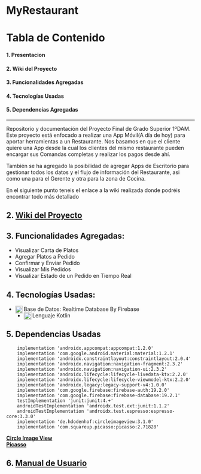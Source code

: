 # MyRestaurant

# Tabla de Contenido
#### 1. Presentacion
#### 2. Wiki del Proyecto
#### 3. Funcionalidades Agregadas
#### 4. Tecnologías Usadas
#### 5. Dependencias Agregadas

<hr/>

Repositorio y documentación del Proyecto Final de Grado Superior 1ºDAM. Este proyecto está enfocado a realizar una App Móvil(A día de hoy) para aportar herramientas a un Restaurante. Nos basamos en que el cliente quiere una App desde la cual los clientes del mismo restaurante pueden encargar sus Comandas completas y realizar los pagos desde ahí.

También se ha agregado la posibilidad de agregar Apps de Escritorio para gestionar todos los datos y el flujo de información del Restaurante, asi como una para el Gerente y otra para la zona de Cocina.

En el siguiente punto teneis el enlace a la wiki realizada donde podréis encontrar todo más detallado

## 2. [Wiki del Proyecto](https://github.com/Vintaje/MyRestaurant/wiki)

## 3. Funcionalidades Agregadas:

- Visualizar Carta de Platos
- Agregar Platos a Pedido
- Confirmar y Enviar Pedido
- Visualizar Mis Pedidos
- Visualizar Estado de un Pedido en Tiempo Real


## 4. Tecnologías Usadas:

- Base de Datos: Realtime Database By Firebase <img align="left" alt="Firebase" width="20px" src="https://www.gstatic.com/devrel-devsite/prod/veaa02889f0c07424beaa31d9bac1e874b6464e7ed7987fde4c94a59ace9487fa/firebase/images/touchicon-180.png" />
- Lenguaje Kotlin <img align="left" alt="Kotlin" width="20px" src="https://upload.wikimedia.org/wikipedia/commons/thumb/7/74/Kotlin-logo.svg/1024px-Kotlin-logo.svg.png" />


## 5. Dependencias Usadas

```
    implementation 'androidx.appcompat:appcompat:1.2.0'
    implementation 'com.google.android.material:material:1.2.1'
    implementation 'androidx.constraintlayout:constraintlayout:2.0.4'
    implementation 'androidx.navigation:navigation-fragment:2.3.2'
    implementation 'androidx.navigation:navigation-ui:2.3.2'
    implementation 'androidx.lifecycle:lifecycle-livedata-ktx:2.2.0'
    implementation 'androidx.lifecycle:lifecycle-viewmodel-ktx:2.2.0'
    implementation 'androidx.legacy:legacy-support-v4:1.0.0'
    implementation 'com.google.firebase:firebase-auth:19.2.0'
    implementation 'com.google.firebase:firebase-database:19.2.1'
    testImplementation 'junit:junit:4.+'
    androidTestImplementation 'androidx.test.ext:junit:1.1.2'
    androidTestImplementation 'androidx.test.espresso:espresso-core:3.3.0'
    implementation 'de.hdodenhof:circleimageview:3.1.0'
    implementation 'com.squareup.picasso:picasso:2.71828'
```

[**Circle Image View**](https://github.com/hdodenhof/CircleImageView)
<br/>
[**Picasso**](https://github.com/square/picasso)

## 6. [Manual de Usuario](https://github.com/Vintaje/MyRestaurant/wiki/9.-Manual-de-Usuario)

